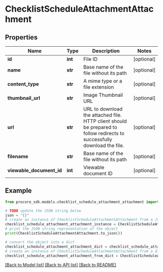 # ChecklistScheduleAttachmentAttachment


## Properties

Name | Type | Description | Notes
------------ | ------------- | ------------- | -------------
**id** | **int** | File ID | [optional] 
**name** | **str** | Base name of the file without its path | [optional] 
**content_type** | **str** | A mime type or a file extension | [optional] 
**thumbnail_url** | **str** | Image Thumbnail URL | [optional] 
**url** | **str** | URL to download the attached file. HTTP client should be prepared to follow redirects to successfully download the file. | [optional] 
**filename** | **str** | Base name of the file without its path | [optional] 
**viewable_document_id** | **int** | Viewable document ID | [optional] 

## Example

```python
from procore_sdk.models.checklist_schedule_attachment_attachment import ChecklistScheduleAttachmentAttachment

# TODO update the JSON string below
json = "{}"
# create an instance of ChecklistScheduleAttachmentAttachment from a JSON string
checklist_schedule_attachment_attachment_instance = ChecklistScheduleAttachmentAttachment.from_json(json)
# print the JSON string representation of the object
print(ChecklistScheduleAttachmentAttachment.to_json())

# convert the object into a dict
checklist_schedule_attachment_attachment_dict = checklist_schedule_attachment_attachment_instance.to_dict()
# create an instance of ChecklistScheduleAttachmentAttachment from a dict
checklist_schedule_attachment_attachment_from_dict = ChecklistScheduleAttachmentAttachment.from_dict(checklist_schedule_attachment_attachment_dict)
```
[[Back to Model list]](../README.md#documentation-for-models) [[Back to API list]](../README.md#documentation-for-api-endpoints) [[Back to README]](../README.md)


